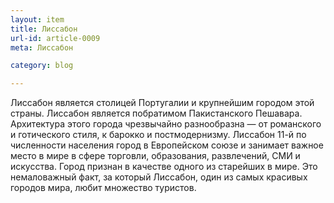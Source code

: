 ```yaml
---
layout: item
title: Лиссабон
url-id: article-0009
meta: Лиссабон

category: blog

---
```


Лиссабон является столицей Португалии и крупнейшим городом этой страны. Лиссабон является побратимом Пакистанского Пешавара. Архитектура этого города чрезвычайно разнообразна — от романского и готического стиля, к барокко и постмодернизму. Лиссабон 11-й по численности населения город в Европейском союзе и занимает важное место в мире в сфере торговли, образования, развлечений, СМИ и искусства. Город признан в качестве одного из старейших в мире. Это немаловажный факт, за который Лиссабон, один из самых красивых городов мира, любит множество туристов.